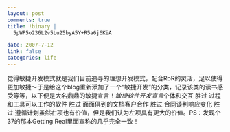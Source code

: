 ```yaml
--- 
layout: post
comments: true
title: !binary |
  5pWP5o236L2v5Lu25byA5Y+R5a6j6KiA

date: 2007-7-12
link: false
categories: life
---
```

觉得敏捷开发模式就是我们目前追寻的理想开发模式，配合RoR的灵活，足以使得更加敏捷～于是给这个blog重新添加了一个“敏捷开发”的分类，记录该类的读书感受等等，以下便是大名鼎鼎的敏捷宣言！*敏捷软件开发宣言*个体和交互            胜过 过程和工具可以工作的软件        胜过 面面俱到的文档客户合作              胜过 合同谈判响应变化              胜过 遵循计划虽然右项也有价值，但是我们认为左项具有更大的价值。PS：发现个37的那本Getting Real里面宣称的几乎完全一致！
